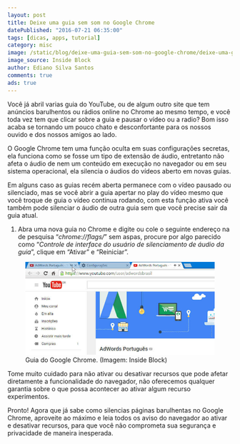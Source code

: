 ```yaml
---
layout: post
title: Deixe uma guia sem som no Google Chrome
datePublished: "2016-07-21 06:35:00"
tags: [dicas, apps, tutorial]
category: misc
image: /static/blog/deixe-uma-guia-sem-som-no-google-chrome/deixe-uma-guia-sem-som-no-google-chrome.jpg
image_source: Inside Block
author: Ediano Silva Santos
comments: true
ads: true
---
```


Você já abril varias guia do YouTube, ou de algum outro site que tem anúncios barulhentos ou rádios online no Chrome ao mesmo tempo, e você toda vez tem que clicar sobre a guia e pausar o vídeo ou a radio? Bom isso acaba se tornando um pouco chato e desconfortante para os nossos ouvido e dos nossos amigos ao lado.

O Google Chrome tem uma função oculta em suas configurações secretas, ela funciona como se fosse um tipo de extensão de áudio, entretanto não afeta o áudio de nem um conteúdo em execução no navegador ou em seu sistema operacional, ela silencia o áudios do vídeos aberto em novas guias.

Em alguns caso as guias recém aberta permanece com o vídeo pausado ou silenciado, mas se você abrir a guia apertar no play do vídeo mesmo que você troque de guia o vídeo continua rodando, com esta função ativa você também pode silenciar o áudio de outra guia sem que você precise sair da guia atual.

1. Abra uma nova guia no Chrome e digite ou cole o seguinte endereço na de pesquisa “*chrome://flags/*” sem aspas, procure por algo parecido como “*Controle de interface do usuário de silenciamento de áudio da guia*”, clique em “Ativar” e “Reiniciar”.

<figure class="image">
<img alt="Guia do Google Chrome" src="/static/blog/deixe-uma-guia-sem-som-no-google-chrome/guia-chrome.jpg">
<figcaption>Guia do Google Chrome. (Imagem: Inside Block)</figcaption>
</figure>

Tome muito cuidado para não ativar ou desativar recursos que pode afetar diretamente a funcionalidade do navegador, não oferecemos qualquer garantia sobre o que possa acontecer ao ativar algum recurso experimentos.

Pronto! Agora que já sabe como silencias páginas barulhentas no Google Chrome, aproveite ao máximo e leia todos os aviso do navegador ao ativar e desativar recursos, para que você não comprometa sua segurança e privacidade de maneira inesperada.